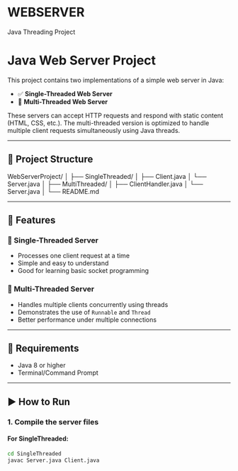 # WEBSERVER
Java Threading Project

# Java Web Server Project

This project contains two implementations of a simple web server in Java:

- ✅ **Single-Threaded Web Server**  
- 🔁 **Multi-Threaded Web Server**

These servers can accept HTTP requests and respond with static content (HTML, CSS, etc.). The multi-threaded version is optimized to handle multiple client requests simultaneously using Java threads.

---

## 📁 Project Structure

WebServerProject/
│
├── SingleThreaded/
│ ├── Client.java
│ └── Server.java
│
├── MultiThreaded/
│ ├── ClientHandler.java
│ └── Server.java
│
└── README.md

---

## 🚀 Features

### 🧵 Single-Threaded Server
- Processes one client request at a time
- Simple and easy to understand
- Good for learning basic socket programming

### 🔄 Multi-Threaded Server
- Handles multiple clients concurrently using threads
- Demonstrates the use of `Runnable` and `Thread`
- Better performance under multiple connections

---

## 🔧 Requirements

- Java 8 or higher
- Terminal/Command Prompt

---

## ▶️ How to Run

### 1. Compile the server files

#### For SingleThreaded:
```bash
cd SingleThreaded
javac Server.java Client.java

